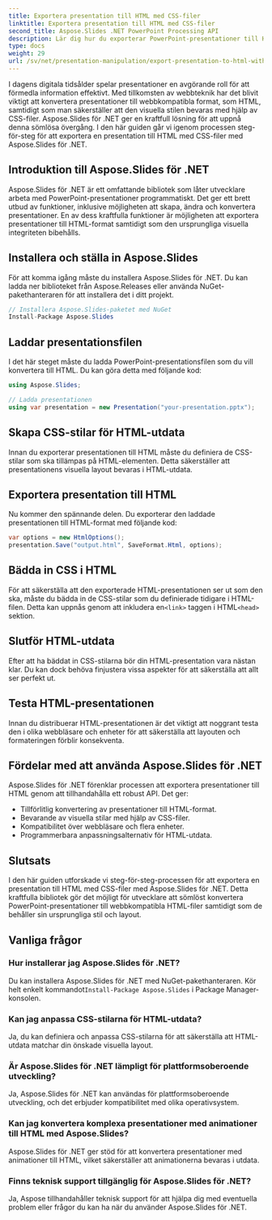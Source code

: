 ```yaml
---
title: Exportera presentation till HTML med CSS-filer
linktitle: Exportera presentation till HTML med CSS-filer
second_title: Aspose.Slides .NET PowerPoint Processing API
description: Lär dig hur du exporterar PowerPoint-presentationer till HTML med CSS-filer med Aspose.Slides för .NET. En steg-för-steg guide till sömlös konvertering. Bevara stil och layout!
type: docs
weight: 29
url: /sv/net/presentation-manipulation/export-presentation-to-html-with-css-files/
---
```


I dagens digitala tidsålder spelar presentationer en avgörande roll för att förmedla information effektivt. Med tillkomsten av webbteknik har det blivit viktigt att konvertera presentationer till webbkompatibla format, som HTML, samtidigt som man säkerställer att den visuella stilen bevaras med hjälp av CSS-filer. Aspose.Slides för .NET ger en kraftfull lösning för att uppnå denna sömlösa övergång. I den här guiden går vi igenom processen steg-för-steg för att exportera en presentation till HTML med CSS-filer med Aspose.Slides för .NET.

## Introduktion till Aspose.Slides för .NET

Aspose.Slides för .NET är ett omfattande bibliotek som låter utvecklare arbeta med PowerPoint-presentationer programmatiskt. Det ger ett brett utbud av funktioner, inklusive möjligheten att skapa, ändra och konvertera presentationer. En av dess kraftfulla funktioner är möjligheten att exportera presentationer till HTML-format samtidigt som den ursprungliga visuella integriteten bibehålls.

## Installera och ställa in Aspose.Slides

För att komma igång måste du installera Aspose.Slides för .NET. Du kan ladda ner biblioteket från Aspose.Releases eller använda NuGet-pakethanteraren för att installera det i ditt projekt.

```csharp
// Installera Aspose.Slides-paketet med NuGet
Install-Package Aspose.Slides
```

## Laddar presentationsfilen

I det här steget måste du ladda PowerPoint-presentationsfilen som du vill konvertera till HTML. Du kan göra detta med följande kod:

```csharp
using Aspose.Slides;

// Ladda presentationen
using var presentation = new Presentation("your-presentation.pptx");
```

## Skapa CSS-stilar för HTML-utdata

Innan du exporterar presentationen till HTML måste du definiera de CSS-stilar som ska tillämpas på HTML-elementen. Detta säkerställer att presentationens visuella layout bevaras i HTML-utdata.

## Exportera presentation till HTML

Nu kommer den spännande delen. Du exporterar den laddade presentationen till HTML-format med följande kod:

```csharp
var options = new HtmlOptions();
presentation.Save("output.html", SaveFormat.Html, options);
```

## Bädda in CSS i HTML

 För att säkerställa att den exporterade HTML-presentationen ser ut som den ska, måste du bädda in de CSS-stilar som du definierade tidigare i HTML-filen. Detta kan uppnås genom att inkludera en`<link>` taggen i HTML`<head>` sektion.

## Slutför HTML-utdata

Efter att ha bäddat in CSS-stilarna bör din HTML-presentation vara nästan klar. Du kan dock behöva finjustera vissa aspekter för att säkerställa att allt ser perfekt ut.

## Testa HTML-presentationen

Innan du distribuerar HTML-presentationen är det viktigt att noggrant testa den i olika webbläsare och enheter för att säkerställa att layouten och formateringen förblir konsekventa.

## Fördelar med att använda Aspose.Slides för .NET

Aspose.Slides för .NET förenklar processen att exportera presentationer till HTML genom att tillhandahålla ett robust API. Det ger:

- Tillförlitlig konvertering av presentationer till HTML-format.
- Bevarande av visuella stilar med hjälp av CSS-filer.
- Kompatibilitet över webbläsare och flera enheter.
- Programmerbara anpassningsalternativ för HTML-utdata.

## Slutsats

I den här guiden utforskade vi steg-för-steg-processen för att exportera en presentation till HTML med CSS-filer med Aspose.Slides för .NET. Detta kraftfulla bibliotek gör det möjligt för utvecklare att sömlöst konvertera PowerPoint-presentationer till webbkompatibla HTML-filer samtidigt som de behåller sin ursprungliga stil och layout.


## Vanliga frågor

### Hur installerar jag Aspose.Slides för .NET?

 Du kan installera Aspose.Slides för .NET med NuGet-pakethanteraren. Kör helt enkelt kommandot`Install-Package Aspose.Slides` i Package Manager-konsolen.

### Kan jag anpassa CSS-stilarna för HTML-utdata?

Ja, du kan definiera och anpassa CSS-stilarna för att säkerställa att HTML-utdata matchar din önskade visuella layout.

### Är Aspose.Slides för .NET lämpligt för plattformsoberoende utveckling?

Ja, Aspose.Slides för .NET kan användas för plattformsoberoende utveckling, och det erbjuder kompatibilitet med olika operativsystem.

### Kan jag konvertera komplexa presentationer med animationer till HTML med Aspose.Slides?

Aspose.Slides för .NET ger stöd för att konvertera presentationer med animationer till HTML, vilket säkerställer att animationerna bevaras i utdata.

### Finns teknisk support tillgänglig för Aspose.Slides för .NET?

Ja, Aspose tillhandahåller teknisk support för att hjälpa dig med eventuella problem eller frågor du kan ha när du använder Aspose.Slides för .NET.
